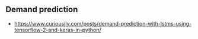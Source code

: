 ## Demand prediction
* https://www.curiousily.com/posts/demand-prediction-with-lstms-using-tensorflow-2-and-keras-in-python/